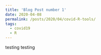 ```yaml
---
title: 'Blog Post number 1'
date: 2020-04-08
permalink: /posts/2020/04/covid-R-tools/
tags:
  - covid19
  - R
---
```


testing testing
